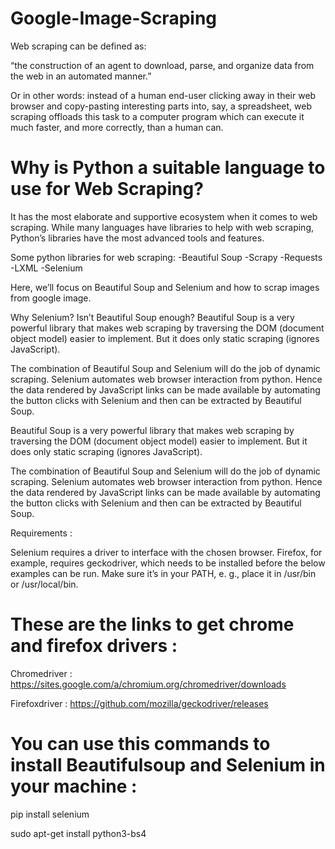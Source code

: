 # Google-Image-Scraping

Web scraping can be defined as:

“the construction of an agent to download, parse, and organize data from the web in an automated manner.”

Or in other words: instead of a human end-user clicking away in their web browser and copy-pasting interesting parts into, say, a spreadsheet, web scraping offloads this task to a computer program which can execute it much faster, and more correctly, than a human can.

# Why is Python a suitable language to use for Web Scraping?

It has the most elaborate and supportive ecosystem when it comes to web scraping. While many languages have libraries to help with web scraping, Python’s libraries have the most advanced tools and features.

Some python libraries for web scraping:
-Beautiful Soup
-Scrapy
-Requests
-LXML
-Selenium

Here, we’ll focus on Beautiful Soup and Selenium and how to scrap images from google image.

Why Selenium? Isn’t Beautiful Soup enough?
Beautiful Soup is a very powerful library that makes web scraping by traversing the DOM (document object model) easier to implement. But it does only static scraping (ignores JavaScript). 

The combination of Beautiful Soup and Selenium will do the job of dynamic scraping. Selenium automates web browser interaction from python. Hence the data rendered by JavaScript links can be made available by automating the button clicks with Selenium and then can be extracted by Beautiful Soup.


Beautiful Soup is a very powerful library that makes web scraping by traversing the DOM (document object model) easier to implement. But it does only static scraping (ignores JavaScript). 

The combination of Beautiful Soup and Selenium will do the job of dynamic scraping. Selenium automates web browser interaction from python. Hence the data rendered by JavaScript links can be made available by automating the button clicks with Selenium and then can be extracted by Beautiful Soup.

Requirements :

Selenium requires a driver to interface with the chosen browser. Firefox, for example, requires geckodriver, which needs to be installed before the below examples can be run. Make sure it’s in your PATH, e. g., place it in /usr/bin or /usr/local/bin.

# These are the links to get chrome and firefox drivers :

Chromedriver : https://sites.google.com/a/chromium.org/chromedriver/downloads

Firefoxdriver : https://github.com/mozilla/geckodriver/releases



# You can use this commands to install Beautifulsoup and Selenium in your machine :

pip install selenium

sudo apt-get install python3-bs4
